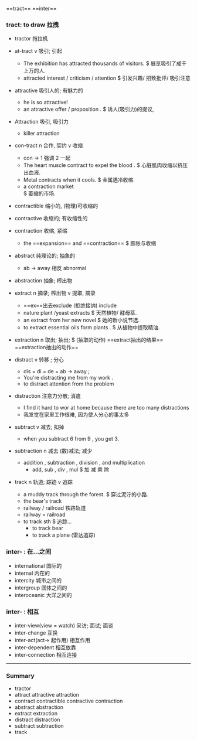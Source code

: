 ==tract== ==inter==

### tract: to draw 拉拽

* tractor     拖拉机

* at-tract  v 吸引; 引起
  * The exhibition has attracted thousands of visitors.
      $ 展览吸引了成千上万的人.
  * attracted interest / criticism / attention
      $ 引发兴趣/ 招致批评/ 吸引注意
      
* attractive   吸引人的; 有魅力的
  * he is so attractive! 
  * an attractive offer / proposition .
      $ 诱人(吸引力)的提议,

* Attraction   吸引, 吸引力
  * killer attraction 

* con-tract    n 合作, 契约  v 收缩
  * con -> 1 强调 2 一起
  * The heart muscle contract to expel the blood .
    $ 心脏肌肉收缩以挤压出血液.
  * Metal contracts when it cools.
    $ 金属遇冷收缩.
  * a contraction market   
    $ 萎缩的市场.
    
* contractible   缩小的, (物理)可收缩的
  
* contractive    收缩的; 有收缩性的

* contraction    收缩, 紧缩
  * the ==expansion== and ==contraction== 
    $ 膨胀与收缩
  
* abstract       纯理论的; 抽象的
  * ab -> away 相反 abnormal 

* abstraction    抽象; 榨出物

* extract  n 摘录; 榨出物 v 提取, 摘录
  * ==ex==出去exclude (拒绝接纳) include 
  * nature plant /yeast extracts $ 天然植物/ 酵母萃.
  * an extract from her new novel  $ 她的新小说节选.
  * to extract essential oils form plants .
      $ 从植物中提取精油.

* extraction n 取出; 抽出;
      $ (抽取的动作) 
==extract抽出的结果==  ==extraction抽出的动作==

* distract   v 转移 ; 分心
  * dis = di = de = ab  -> away ;
  * You're distracting me from my work .
  * to distract attention from the problem 

* distraction   注意力分散; 消遣
  * I find it hard to wor at home because there are too many distractions
  * 我发觉在家里工作很难, 因为使人分心的事太多
  
* subtract     v 减去; 扣掉
  * when you subtract 6 from 9 , you get 3. 
  
* subtraction  n 减去 (数)减法; 减少
  * addition , subtraction , division , and multiplication 
    * add, sub , div , mul
    $ 加 减 乘 除

* track  n 轨道; 踪迹 v 追踪
  * a muddy track through the forest.
    $ 穿过泥泞的小路.
  * the bear's track 
  * railway / railroad   铁路轨道
  * railway = railroad 
  * to track sth       $ 追踪...
    * to track bear 
    * to track a plane (雷达追踪)

### inter- : 在...之间
* international 国际的
* internal      内在的
* intercity     城市之间的
* intergroup    团体之间的
* interoceanic  大洋之间的

### inter- : 相互
* inter-view(view = watch) 采访; 面试; 面谈
* inter-change             互换
* inter-act(act-> 起作用)  相互作用 
* inter-dependent          相互依靠
* inter-connection         相互连接

------
### Summary 

* tractor 
* attract     attractive   attraction 
* contract    contractible contractive  contraction 
* abstract    abstraction 
* extract     extraction   
* distract    distraction 
* subtract    subtraction 
* track 


    




  


